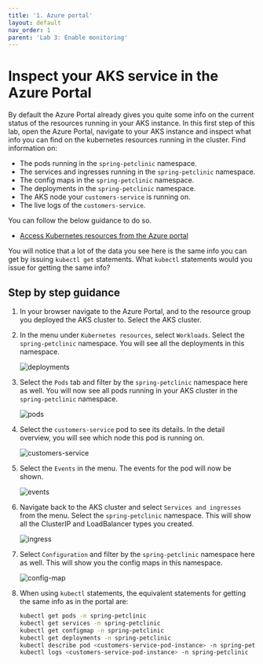 ```yaml
---
title: '1. Azure portal'
layout: default
nav_order: 1
parent: 'Lab 3: Enable monitoring'
---
```


# Inspect your AKS service in the Azure Portal

By default the Azure Portal already gives you quite some info on the current status of the resources running in your AKS instance. In this first step of this lab, open the Azure Portal, navigate to your AKS instance and inspect what info you can find on the kubernetes resources running in the cluster. Find information on:

- The pods running in the `spring-petclinic` namespace.
- The services and ingresses running in the `spring-petclinic` namespace.
- The config maps in the `spring-petclinic` namespace.
- The deployments in the `spring-petclinic` namespace.
- The AKS node your `customers-service` is running on.
- The live logs of the `customers-service`.

You can follow the below guidance to do so.

- [Access Kubernetes resources from the Azure portal](https://learn.microsoft.com/azure/aks/kubernetes-portal?tabs=azure-cli)

You will notice that a lot of the data you see here is the same info you can get by issuing `kubectl get` statements. What `kubectl` statements would you issue for getting the same info?

## Step by step guidance

1. In your browser navigate to the Azure Portal, and to the resource group you deployed the AKS cluster to. Select the AKS cluster.

1. In the menu under `Kubernetes resources`, select `Workloads`. Select the `spring-petclinic` namespace. You will see all the deployments in this namespace.

   ![deployments](../../images/deployments.png)

1. Select the `Pods` tab and filter by the `spring-petclinic` namespace here as well. You will now see all pods running in your AKS cluster in the `spring-petclinic` namespace.

   ![pods](../../images/pods.png)

1. Select the `customers-service` pod to see its details. In the detail overview, you will see which node this pod is running on.

   ![customers-service](../../images/customers-service.png)

1. Select the `Events` in the menu. The events for the pod will now be shown.

   ![events](../../images/events.png)

1. Navigate back to the AKS cluster and select `Services and ingresses` from the menu. Select the `spring-petclinic` namespace. This will show all the ClusterIP and LoadBalancer types you created.

   ![ingress](../../images/ingress.png)

1. Select `Configuration` and filter by the `spring-petclinic` namespace here as well. This will show you the config maps in this namespace.

   ![config-map](../../images/config-map.png)

1. When using `kubectl` statements, the equivalent statements for getting the same info as in the portal are:

   ```bash
   kubectl get pods -n spring-petclinic
   kubectl get services -n spring-petclinic
   kubectl get configmap -n spring-petclinic
   kubectl get deployments -n spring-petclinic
   kubectl describe pod <customers-service-pod-instance> -n spring-petclinic
   kubectl logs <customers-service-pod-instance> -n spring-petclinic
   ```
